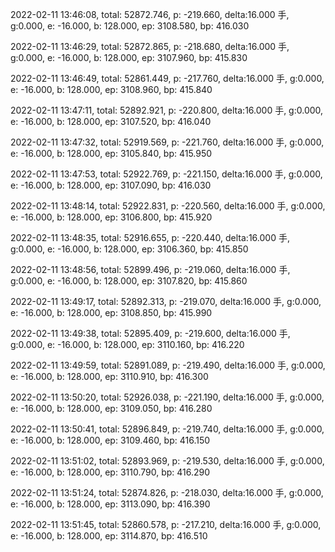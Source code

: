 2022-02-11 13:46:08, total: 52872.746, p: -219.660, delta:16.000 手, g:0.000, e: -16.000, b: 128.000, ep: 3108.580, bp: 416.030

2022-02-11 13:46:29, total: 52872.865, p: -218.680, delta:16.000 手, g:0.000, e: -16.000, b: 128.000, ep: 3107.960, bp: 415.830

2022-02-11 13:46:49, total: 52861.449, p: -217.760, delta:16.000 手, g:0.000, e: -16.000, b: 128.000, ep: 3108.960, bp: 415.840

2022-02-11 13:47:11, total: 52892.921, p: -220.800, delta:16.000 手, g:0.000, e: -16.000, b: 128.000, ep: 3107.520, bp: 416.040

2022-02-11 13:47:32, total: 52919.569, p: -221.760, delta:16.000 手, g:0.000, e: -16.000, b: 128.000, ep: 3105.840, bp: 415.950

2022-02-11 13:47:53, total: 52922.769, p: -221.150, delta:16.000 手, g:0.000, e: -16.000, b: 128.000, ep: 3107.090, bp: 416.030

2022-02-11 13:48:14, total: 52922.831, p: -220.560, delta:16.000 手, g:0.000, e: -16.000, b: 128.000, ep: 3106.800, bp: 415.920

2022-02-11 13:48:35, total: 52916.655, p: -220.440, delta:16.000 手, g:0.000, e: -16.000, b: 128.000, ep: 3106.360, bp: 415.850

2022-02-11 13:48:56, total: 52899.496, p: -219.060, delta:16.000 手, g:0.000, e: -16.000, b: 128.000, ep: 3107.820, bp: 415.860

2022-02-11 13:49:17, total: 52892.313, p: -219.070, delta:16.000 手, g:0.000, e: -16.000, b: 128.000, ep: 3108.850, bp: 415.990

2022-02-11 13:49:38, total: 52895.409, p: -219.600, delta:16.000 手, g:0.000, e: -16.000, b: 128.000, ep: 3110.160, bp: 416.220

2022-02-11 13:49:59, total: 52891.089, p: -219.490, delta:16.000 手, g:0.000, e: -16.000, b: 128.000, ep: 3110.910, bp: 416.300

2022-02-11 13:50:20, total: 52926.038, p: -221.190, delta:16.000 手, g:0.000, e: -16.000, b: 128.000, ep: 3109.050, bp: 416.280

2022-02-11 13:50:41, total: 52896.849, p: -219.740, delta:16.000 手, g:0.000, e: -16.000, b: 128.000, ep: 3109.460, bp: 416.150

2022-02-11 13:51:02, total: 52893.969, p: -219.530, delta:16.000 手, g:0.000, e: -16.000, b: 128.000, ep: 3110.790, bp: 416.290

2022-02-11 13:51:24, total: 52874.826, p: -218.030, delta:16.000 手, g:0.000, e: -16.000, b: 128.000, ep: 3113.090, bp: 416.390

2022-02-11 13:51:45, total: 52860.578, p: -217.210, delta:16.000 手, g:0.000, e: -16.000, b: 128.000, ep: 3114.870, bp: 416.510